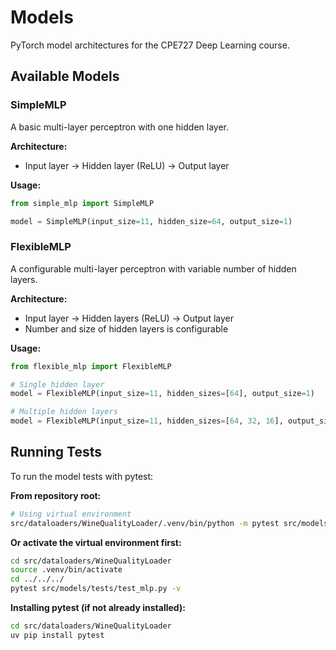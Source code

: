 # Models

PyTorch model architectures for the CPE727 Deep Learning course.

## Available Models

### SimpleMLP
A basic multi-layer perceptron with one hidden layer.

**Architecture:**
- Input layer → Hidden layer (ReLU) → Output layer

**Usage:**
```python
from simple_mlp import SimpleMLP

model = SimpleMLP(input_size=11, hidden_size=64, output_size=1)
```

### FlexibleMLP
A configurable multi-layer perceptron with variable number of hidden layers.

**Architecture:**
- Input layer → Hidden layers (ReLU) → Output layer
- Number and size of hidden layers is configurable

**Usage:**
```python
from flexible_mlp import FlexibleMLP

# Single hidden layer
model = FlexibleMLP(input_size=11, hidden_sizes=[64], output_size=1)

# Multiple hidden layers
model = FlexibleMLP(input_size=11, hidden_sizes=[64, 32, 16], output_size=1)
```

## Running Tests

To run the model tests with pytest:

**From repository root:**
```bash
# Using virtual environment
src/dataloaders/WineQualityLoader/.venv/bin/python -m pytest src/models/tests/test_mlp.py -v
```

**Or activate the virtual environment first:**
```bash
cd src/dataloaders/WineQualityLoader
source .venv/bin/activate
cd ../../../
pytest src/models/tests/test_mlp.py -v
```

**Installing pytest (if not already installed):**
```bash
cd src/dataloaders/WineQualityLoader
uv pip install pytest
```

